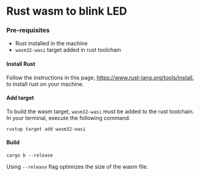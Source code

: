 # Rust wasm to blink LED

### Pre-requisites

- Rust installed in the machine
- `wasm32-wasi` target added in rust toolchain

#### Install Rust

Follow the instructions in this page, https://www.rust-lang.org/tools/install, to install rust on your machine.

#### Add target

To build the wasm target, `wasm32-wasi` must be added to the rust toolchain. In your terminal, execute the following
command.

```
rustup target add wasm32-wasi
```

#### Build

```
cargo b --release
```
Using `--release` flag optimizes the size of the wasm file. 